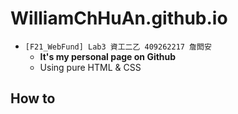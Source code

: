 # WilliamChHuAn.github.io

- `[F21_WebFund] Lab3 資工二乙 409262217 詹閎安`
    - **It's my personal page on Github**
    - Using pure HTML & CSS

## How to